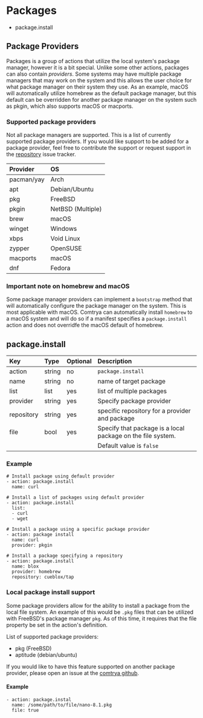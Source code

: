 # Packages

- package.install

## Package Providers

Packages is a group of actions that utilize the local system's package manager, however it is a bit special. Unlike some other actions, packages can also contain *providers*. Some systems may have multiple package managers that may work on the system and this allows the user choice for what package manager on their system they use. As an example, macOS will automatically utilize homebrew as the default package manager, but this default can be overridden for another package manager on the system such as pkgin, which also supports macOS or macports.

### Supported package providers

Not all package managers are supported. This is a list of currently supported package providers. If you would like support to be added for a package provider, feel free to contribute the support or request support in the [repository](https://github.com/comtrya/comtrya) issue tracker.

| Provider   | OS                |
|:-----------|:------------------|
| pacman/yay | Arch              |
| apt        | Debian/Ubuntu     |
| pkg        | FreeBSD           |
| pkgin      | NetBSD (Multiple) |
| brew       | macOS             |
| winget     | Windows           |
| xbps       | Void Linux        |
| zypper     | OpenSUSE          |
| macports   | macOS             |
| dnf        | Fedora            |


### Important note on homebrew and macOS

Some package manager providers can implement a `bootstrap` method that will automatically configure the package manager on the system. This is most applicable with macOS. Comtrya can automatically install `homebrew` to a macOS system and will do so if a manifest specifies a `package.install` action and does not overridfe the macOS default of homebrew.

## package.install

| Key        | Type   | Optional | Description                                                                        |
|:-----------|:-------|:---------|:-----------------------------------------------------------------------------------|
| action     | string | no       | `package.install`                                                                  |
| name       | string | no       | name of target package                                                             |
| list       | list   | yes      | list of multiple packages                                                          |
| provider   | string | yes      | Specify package provider                                                           |
| repository | string | yes      | specific repository for a provider and package                                     |
| file       | bool   | yes      | Specify that package is a local package on the file system.                        |
|            |        |          | Default value is `false`                                                           |


### Example

```
# Install package using default provider
- action: package.install
  name: curl
  
# Install a list of packages using default provider
- action: package.install
  list:
  - curl
  - wget

# Install a package using a specific package provider
- action: package install
  name: curl
  provider: pkgin
  
# Install a package specifying a repository
- action: package.install
  name: blox
  provider: homebrew
  repository: cueblox/tap
```

### Local package install support

Some package providers allow for the ability to install a package from the local file system. An example of this would be `.pkg` files that can be utilized with FreeBSD's package manager `pkg`. As of this time, it requires that the file property be set in the action's definition.

List of supported package providers:
- pkg (FreeBSD)
- aptitude (debian/ubuntu)

If you would like to have this feature supported on another package provider, please open an issue at the [comtrya github](https://github.com/comtrya/comtrya).

#### Example

```
- action: package.instal
  name: /some/path/to/file/nano-8.1.pkg
  file: true
```
